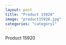 ```yaml
---
layout: post
title: "Product 15920"
image: "product15920.jpg"
categories: "category1"
---
```

Product 15920
